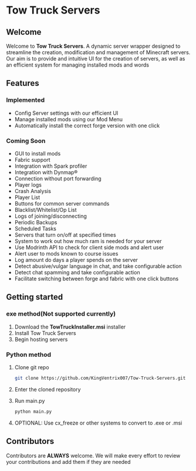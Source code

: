 # Tow Truck Servers

## Welcome

Welcome to **Tow Truck Servers**. A dynamic server wrapper designed to streamline the creation, modification and management of Minecraft servers. Our aim is to provide and intuitive UI for the creation of servers, as well as an efficient system for managing installed mods and words

## Features

### Implemented

- Config Server settings with our efficient UI
- Manage installed mods using our Mod Menu
- Automatically install the correct forge version with one click

### Coming Soon

- GUI to install mods
- Fabric support
- Integration with Spark profiler
- Integration with Dynmap®
- Connection without port forwarding
- Player logs
- Crash Analysis
- Player List
- Buttons for common server commands
- Blacklist/Whitelist/Op List
- Logs of joining/disconnecting
- Periodic Backups
- Scheduled Tasks
- Servers that turn on/off at specified times
- System to work out how much ram is needed for your server
- Use Modrinth API to check for client side mods and alert user
- Alert user to mods known to course issues
- Log amount do days a player spends on the server
- Detect abusive/vulgar language in chat, and take configurable action
- Detect chat spamming and take configurable action
- Facilitate switching between forge and fabric with one click buttons

## Getting started

### exe method(Not supported currently)

1. Download the **TowTruckInstaller.msi** installer
2. Install Tow Truck Servers
3. Begin hosting servers

### Python method

1. Clone git repo

    ```sh
    git clone https://github.com/KingVentrix007/Tow-Truck-Servers.git
    ```

2. Enter the cloned repository
3. Run main.py

    ```sh
    python main.py
    ```

4. OPTIONAL: Use cx_freeze or other systems to convert to .exe or .msi

## Contributors

Contributors are **ALWAYS** welcome. We will make every effort to review your contributions and add them if they are needed
